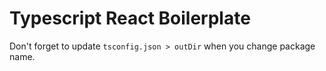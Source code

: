 # Typescript React Boilerplate

Don't forget to update `tsconfig.json > outDir` when you change package name.
